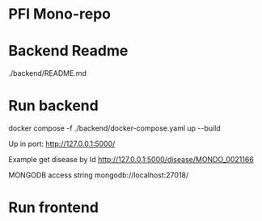 # PFI Mono-repo

# Backend Readme
./backend/README.md

# Run backend
docker compose -f ./backend/docker-compose.yaml up --build

Up in port:
http://127.0.0.1:5000/

Example get disease by Id
http://127.0.0.1:5000/disease/MONDO_0021166


MONGODB access string
mongodb://localhost:27018/

# Run frontend
